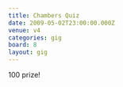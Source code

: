 ```yaml
---
title: Chambers Quiz
date: 2009-05-02T23:00:00.000Z
venue: v4
categories: gig
board: 8
layout: gig
---
```

100 prize!